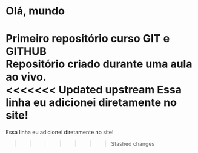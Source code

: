 # Olá, mundo
 Primeiro repositório curso GIT e GITHUB
 <br>
Repositório criado durante uma aula ao vivo.
<br>
<<<<<<< Updated upstream
Essa linha eu adicionei diretamente no site!
=======
Essa linha eu adicionei diretamente no site!
>>>>>>> Stashed changes
